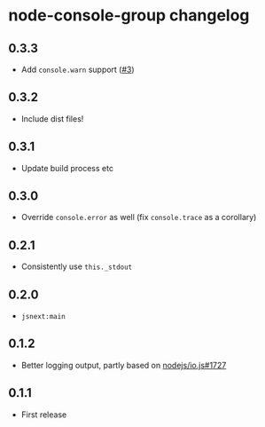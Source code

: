 # node-console-group changelog

## 0.3.3

* Add `console.warn` support ([#3](https://github.com/Rich-Harris/node-console-group/issues/3))

## 0.3.2

* Include dist files!

## 0.3.1

* Update build process etc

## 0.3.0

* Override `console.error` as well (fix `console.trace` as a corollary)

## 0.2.1

* Consistently use `this._stdout`

## 0.2.0

* `jsnext:main`

## 0.1.2

* Better logging output, partly based on [nodejs/io.js#1727](https://github.com/nodejs/io.js/pull/1727/files)

## 0.1.1

* First release
